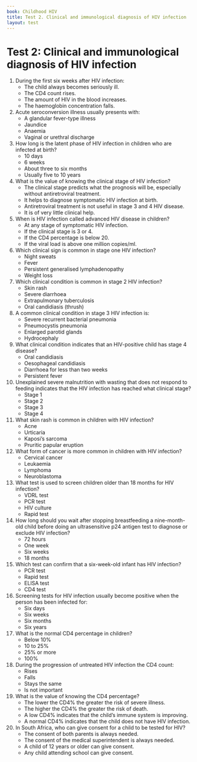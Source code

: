 ```yaml
---
book: Childhood HIV
title: Test 2. Clinical and immunological diagnosis of HIV infection
layout: test
---
```


# Test 2: Clinical and immunological diagnosis of HIV infection

1.	During the first six weeks after HIV infection:
	*	The child always becomes seriously ill.
	*	The CD4 count rises.
	*	The amount of HIV in the blood increases.
	*	The haemoglobin concentration falls.
2.	Acute seroconversion illness usually presents with:
	*	A glandular fever-type illness
	*	Jaundice
	*	Anaemia
	*	Vaginal or urethral discharge
3.	How long is the latent phase of HIV infection in children who are infected at birth?
	*	10 days
	*	6 weeks
	*	About three to six months
	*	Usually five to 10 years
4.	What is the value of knowing the clinical stage of HIV infection?
	*	The clinical stage predicts what the prognosis will be, especially without antiretroviral treatment.
	*	It helps to diagnose symptomatic HIV infection at birth.
	*	Antiretroviral treatment is not useful in stage 3 and 4 HIV disease.
	*	It is of very little clinical help.
5.	When is HIV infection called advanced HIV disease in children?
	*	At any stage of symptomatic HIV infection.
	*	If the clinical stage is 3 or 4.
	*	If the CD4 percentage is below 20.
	*	If the viral load is above one million copies/ml.
6.	Which clinical sign is common in stage one HIV infection?
	*	Night sweats
	*	Fever
	*	Persistent generalised lymphadenopathy
	*	Weight loss
7.	Which clinical condition is common in stage 2 HIV infection?
	*	Skin rash
	*	Severe diarrhoea
	*	Extrapulmonary tuberculosis
	*	Oral candidiasis (thrush)
8.	A common clinical condition in stage 3 HIV infection is:
	*	Severe recurrent bacterial pneumonia
	*	Pneumocystis pneumonia
	*	Enlarged parotid glands
	*	Hydrocephaly
9.	What clinical condition indicates that an HIV-positive child has stage 4 disease?
	*	Oral candidiasis
	*	Oesophageal candidiasis
	*	Diarrhoea for less than two weeks
	*	Persistent fever
10.	Unexplained severe malnutrition with wasting that does not respond to feeding indicates that the HIV infection has reached what clinical stage?
	*	Stage 1
	*	Stage 2
	*	Stage 3
	*	Stage 4
11.	What skin rash is common in children with HIV infection?
	*	Acne
	*	Urticaria
	*	Kaposi’s sarcoma
	*	Pruritic papular eruption
12.	What form of cancer is more common in children with HIV infection?
	*	Cervical cancer
	*	Leukaemia
	*	Lymphoma
	*	Neuroblastoma
13.	What test is used to screen children older than 18 months for HIV infection?
	*	VDRL test
	*	PCR test
	*	HIV culture
	*	Rapid test
14.	How long should you wait after stopping breastfeeding a nine-month-old child before doing an ultrasensitive p24 antigen test to diagnose or exclude HIV infection?
	*	72 hours
	*	One week
	*	Six weeks
	*	18 months
15.	Which test can confirm that a six-week-old infant has HIV infection?
	*	PCR test
	*	Rapid test
	*	ELISA test
	*	CD4 test
16.	Screening tests for HIV infection usually become positive when the person has been infected for:
	*	Six days
	*	Six weeks
	*	Six months
	*	Six years
17.	What is the normal CD4 percentage in children?
	*	Below 10%
	*	10 to 25%
	*	25% or more
	*	100%
18.	During the progression of untreated HIV infection the CD4 count:
	*	Rises
	*	Falls
	*	Stays the same
	*	Is not important
19.	What is the value of knowing the CD4 percentage?
	*	The lower the CD4% the greater the risk of severe illness.
	*	The higher the CD4% the greater the risk of death.
	*	A low CD4% indicates that the child’s immune system is improving.
	*	A normal CD4% indicates that the child does not have HIV infection.
20.	In South Africa, who can give consent for a child to be tested for HIV?
	*	The consent of both parents is always needed.
	*	The consent of the medical superintendent is always needed.
	*	A child of 12 years or older can give consent.
	*	Any child attending school can give consent.

